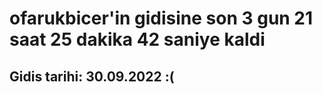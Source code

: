 # ofarukbicer'in gidisine son 3 gun 21 saat 25 dakika 42 saniye kaldi

## Gidis tarihi: 30.09.2022 :(